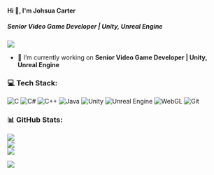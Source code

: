 #### Hi 👋, I'm Johsua Carter
##### **Senior Video Game Developer | Unity, Unreal Engine**

[![](https://visitcount.itsvg.in/api?id=johsuacarter&icon=0&color=5)](https://visitcount.itsvg.in)
- 🔭 I’m currently working on **Senior Video Game Developer | Unity, Unreal Engine**

### 💻 Tech Stack:
![C](https://img.shields.io/badge/c-%2300599C.svg?style=flat&logo=c&logoColor=white) ![C#](https://img.shields.io/badge/c%23-%23239120.svg?style=flat&logo=c-sharp&logoColor=white) ![C++](https://img.shields.io/badge/c++-%2300599C.svg?style=flat&logo=c%2B%2B&logoColor=white) ![Java](https://img.shields.io/badge/java-%23ED8B00.svg?style=flat&logo=java&logoColor=white) ![Unity](https://img.shields.io/badge/unity-%23000000.svg?style=flat&logo=unity&logoColor=white) ![Unreal Engine](https://img.shields.io/badge/unrealengine-%23313131.svg?style=flat&logo=unrealengine&logoColor=white) ![WebGL](https://img.shields.io/badge/WebGL-990000?logo=webgl&logoColor=white&style=flat) ![Git](https://img.shields.io/badge/git-%23F05033.svg?style=flat&logo=git&logoColor=white) 
### 📊 GitHub Stats:
![](https://github-readme-stats.vercel.app/api?username=johsuacarter&theme=radical&hide_border=false&include_all_commits=false&count_private=false)<br/>
![](https://github-readme-streak-stats.herokuapp.com/?user=johsuacarter&theme=radical&hide_border=false)<br/>
![](https://github-readme-stats.vercel.app/api/top-langs/?username=johsuacarter&theme=radical&hide_border=false&include_all_commits=false&count_private=false&layout=compact)

[![](https://visitcount.itsvg.in/api?id=johsuacarter&icon=0&color=1)](https://visitcount.itsvg.in)
